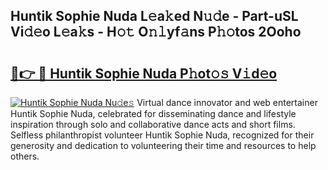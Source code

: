 ## Huntik Sophie Nuda L𝚎a𝚔ed N𝚞𝚍e - Part-uSL Vi𝚍𝚎o L𝚎a𝚔s - H𝚘𝚝 O𝚗𝚕yf𝚊ns P𝚑𝚘tos 2Ooho

# <h2><a href="http://kf22f1u.oniu.top/?m=Huntik+Sophie+Nuda">🔗👉 🔴 Huntik Sophie Nuda P𝚑ot𝚘𝚜 V𝚒d𝚎o</a></h2>

[![Huntik Sophie Nuda Nu𝚍e𝚜](https://i.imgur.com/0qMVB7G.gif)](http://kf22f1u.oniu.top/?m=Huntik+Sophie+Nuda)
Virtual dance innovator and web entertainer Huntik Sophie Nuda, celebrated for disseminating dance and lifestyle inspiration through solo and collaborative dance acts and short films. Selfless philanthropist volunteer Huntik Sophie Nuda, recognized for their generosity and dedication to volunteering their time and resources to help others.  
